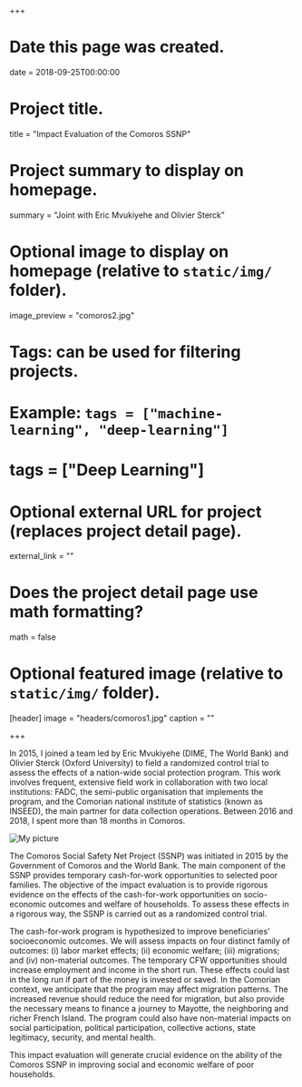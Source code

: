 +++
# Date this page was created.
date = 2018-09-25T00:00:00

# Project title.
title = "Impact Evaluation of the Comoros SSNP"

# Project summary to display on homepage.
summary = "Joint with Eric Mvukiyehe and Olivier Sterck"

# Optional image to display on homepage (relative to `static/img/` folder).
image_preview = "comoros2.jpg"

# Tags: can be used for filtering projects.
# Example: `tags = ["machine-learning", "deep-learning"]`
# tags = ["Deep Learning"]

# Optional external URL for project (replaces project detail page).
external_link = ""

# Does the project detail page use math formatting?
math = false

# Optional featured image (relative to `static/img/` folder).
[header]
image = "headers/comoros1.jpg"
caption = ""

+++

In 2015, I joined a team led by Eric Mvukiyehe (DIME, The World Bank) and Olivier Sterck (Oxford University) to field a randomized control trial to assess the effects of a nation-wide social protection program. This work involves frequent, extensive field work in collaboration with two local institutions: FADC, the semi-public organisation that implements the program, and the Comorian national institute of statistics (known as INSEED), the main partner for data collection operations. Between 2016 and 2018, I spent more than 18 months in Comoros.

![My picture](static/img/fig1.png)

The Comoros Social Safety Net Project (SSNP) was initiated in 2015 by the Government of Comoros and the World Bank. The main component of the SSNP provides temporary cash-for-work opportunities to selected poor families. The objective of the impact evaluation is to provide rigorous evidence on the effects of the cash-for-work opportunities on socio-economic outcomes and welfare of households. To assess these effects in a rigorous way, the SSNP is carried out as a randomized control trial. 

The cash-for-work program is hypothesized to improve beneficiaries’ socioeconomic outcomes. We will assess impacts on four distinct family of outcomes: (i) labor market effects; (ii) economic welfare; (iii) migrations; and (iv) non-material outcomes. The temporary CFW opportunities should increase employment and income in the short run. These effects could last in the long run if part of the money is invested or saved. In the Comorian context, we anticipate that the program may affect migration patterns. The increased revenue should reduce the need for migration, but also provide the necessary means to finance a journey to Mayotte, the neighboring and richer French Island. The program could also have non-material impacts on social participation, political participation, collective actions, state legitimacy, security, and mental health.

This impact evaluation will generate crucial evidence on the ability of the Comoros SSNP in improving social and economic welfare of poor households.
